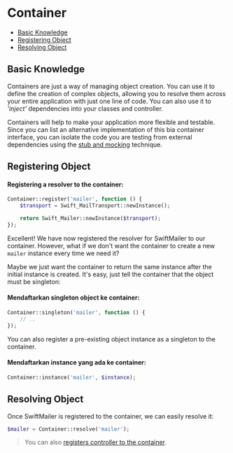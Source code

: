 # Container

<!-- MarkdownTOC autolink="true" autoanchor="true" levels="2,3" bracket="round" lowercase="only_ascii" -->

- [Basic Knowledge](#pengetahuan-dasar)
- [Registering Object](#mendaftarkan-object)
- [Resolving Object](#me-resolve-object)

<!-- /MarkdownTOC -->


<a id="pengetahuan-dasar"></a>
## Basic Knowledge

Containers are just a way of managing object creation.
You can use it to define the creation of complex objects,
allowing you to resolve them across your entire application with just one line of code.
You can also use it to _'inject'_ dependencies into your classes and controller.

Containers will help to make your application more flexible and testable.
Since you can list an alternative implementation of this bia container interface,
you can isolate the code you are testing from external dependencies
using the [stub and mocking](http://martinfowler.com/articles/mocksArentStubs.html) technique.


<a id="mendaftarkan-object"></a>
## Registering Object


#### Registering a resolver to the container:


```php
Container::register('mailer', function () {
    $transport = Swift_MailTransport::newInstance();

    return Swift_Mailer::newInstance($transport);
});
```

Excellent! We have now registered the resolver for SwiftMailer to our container.
However, what if we don't want the container to create a new `mailer` instance every time we need it?

Maybe we just want the container to return the same instance after the initial instance is created.
It's easy, just tell the container that the object must be singleton:


#### Mendaftarkan singleton object ke container:

```php
Container::singleton('mailer', function () {
    // ..
});
```

You can also register a pre-existing object instance as a singleton to the container.


#### Mendaftarkan instance yang ada ke container:

```php
Container::instance('mailer', $instance);
```

<a id="me-resolve-object"></a>
## Resolving Object

Once SwiftMailer is registered to the container, we can easily resolve it:


```php
$mailer = Container::resolve('mailer');
```

>  You can also [registers controller to the container](/docs/en/controllers#dependency-injection).

